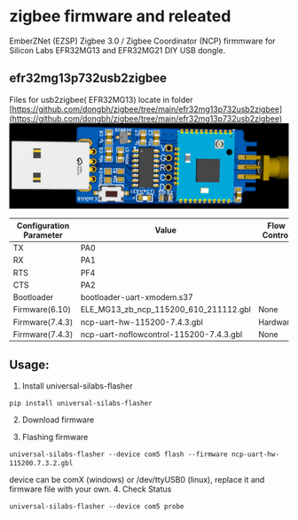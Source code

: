 # zigbee firmware and releated

EmberZNet (EZSP) Zigbee 3.0 / Zigbee Coordinator (NCP) firmmware for Silicon Labs EFR32MG13 and EFR32MG21 DIY USB dongle.

## efr32mg13p732usb2zigbee

 Files for usb2zigbee( EFR32MG13) locate in folder [https://github.com/dongbh/zigbee/tree/main/efr32mg13p732usb2zigbee](https://github.com/dongbh/zigbee/tree/main/efr32mg13p732usb2zigbee)
![picture of diy usb dongle](../res/3d_pcb.png)

| Configuration Parameter  | Value |Flow Control|
|---------------|-----------|-----------|
| TX  | PA0 ||
| RX  | PA1 ||
| RTS | PF4 ||
| CTS | PA2 ||
| Bootloader | bootloader-uart-xmodem.s37 ||
| Firmware(6.10) | ELE_MG13_zb_ncp_115200_610_211112.gbl |None|
| Firmware(7.4.3) | ncp-uart-hw-115200-7.4.3.gbl | Hardware|
| Firmware(7.4.3) | ncp-uart-noflowcontrol-115200-7.4.3.gbl | None|

## Usage:
1. Install universal-silabs-flasher
```
pip install universal-silabs-flasher
```
2. Download firmware

3. Flashing firmware
```
universal-silabs-flasher --device com5 flash --firmware ncp-uart-hw-115200.7.3.2.gbl
```
device can be comX (windows) or /dev/ttyUSB0 (linux), replace it and firmware file with your own.
4. Check Status
```
universal-silabs-flasher --device com5 probe
```